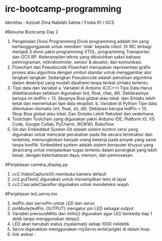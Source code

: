 # irc-bootcamp-programming
Identitas : Aziziah Dina Nabilah Salma / Fisika 61 / GCS

#Resume Bootcamp Day 2
1. Pengenalan Divisi Programming
   Divisi programming adalah tim yang bertanggungjawab untuk memberi 'otak' kepada robot. Di IRC terbagi menjadi 3 divisi yakni programming VTOL, programming Transporter, dan GCS RP. Keterampilan teknis yang dibutuhkan yakni bahasa pemrograman, mikrokontroler, sensor & akuator, dan komunikasi.
2. Flowchart dan Pseudocode
   Flowchart merupakan representasi grafis proses atau algoritma dengan simbol standar untuk menggambar alur langkah-langkah. Sedangkan Pseudocode adalah penulisan algoritma dalam deskripsi yang mudah dipahami tanpa terikat sintaks tertentu.
3. Tipe data dan Variabel
a. Variabel di Arduino (C/C++)
  Tipe Data Harus dideklarasikan sebelum digunakan (int, float, char, dll). Deklarasinya berupa int ledPin = 13. Skopnya Bisa global atau lokal. dan Sintaks lebih ketat dan memerlukan tipe data eksplisit.
b. Variabel di Python
Tipe data ditentukan otomatis (int, float, str, dll). Deklarasi berupa ledPin = 13. Skop Bisa global atau lokal. Dan Sintaks Lebih fleksibel dan sederhana.
4. Toolchain
   Toolchain yang digunakan yakni Arduino IDE, Platform IO, VS Code, Google Collab, PyCharm, WOKWI, Roboflow
5. Git dan Embedded System
   Git adalah sistem kontrol versi yang digunakan untuk mencatat perubahan pada file secara terstruktur dan terkelola, memungkinkan banyak orang bekerja pada proyek yang sama tanpa konflik.
   Embedded system adalah sistem komputer khusus yang dirancang untuk menjalankan tugas tertentu dalam perangkat yang lebih besar, dengan keterbatasan daya, memori, dan pemrosesan.

#Penjelasan camera_display.py
1. cv2.VideoCapture(0) membuka kamera default
2. cv2.putText() digunakan untuk menampilkan teks di layar
3. cv2.CascadeClassifier digunakan untuk mendeteksi wajah


#Penjelasan led_servo.ino
1. ledPin dan servoPin untuk LED dan servo
2. pinMode(ledPin, OUTPUT) mengatur pin LED sebagai output
3. Variabel previousMillis dan millis() digunakan agar LED berkedip tiap 1 detik tanpa menggunakan delay()
4. LED akan berubah status (nyala/mati) setiap 1000 milidetik
5. Servo digerakkan menggunakan myServo.write(angle) di dalam loop.
6. link wokwi : 

